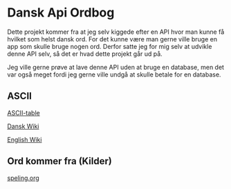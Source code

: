 # Dansk Api Ordbog
Dette projekt kommer fra at jeg selv kiggede efter en API hvor man kunne få hvilket som helst dansk ord. For det kunne være man gerne ville bruge en app som skulle bruge nogen ord. Derfor satte jeg for mig selv at udvikle denne API selv, så det er hvad dette projekt går ud på.

Jeg ville gerne prøve at lave denne API uden at bruge en database, men det var også meget fordi jeg gerne ville undgå at skulle betale for en database.

## ASCII

[ASCII-table](https://www.ascii-code.com/)

[Dansk Wiki](https://da.wikipedia.org/wiki/ASCII)

[English Wiki](https://en.wikipedia.org/wiki/ASCII)

## Ord kommer fra (Kilder)

[speling.org](https://da.speling.org/)